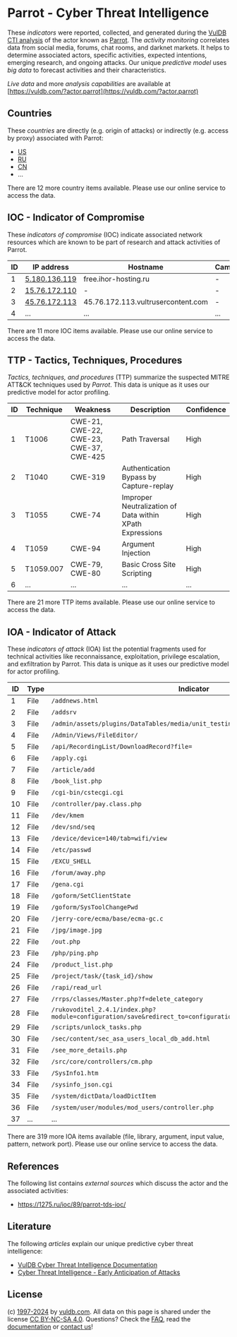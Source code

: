 # Parrot - Cyber Threat Intelligence

These _indicators_ were reported, collected, and generated during the [VulDB CTI analysis](https://vuldb.com/?kb.cti) of the actor known as [Parrot](https://vuldb.com/?actor.parrot). The _activity monitoring_ correlates data from social media, forums, chat rooms, and darknet markets. It helps to determine associated actors, specific activities, expected intentions, emerging research, and ongoing attacks. Our unique _predictive model_ uses _big data_ to forecast activities and their characteristics.

_Live data_ and more _analysis capabilities_ are available at [https://vuldb.com/?actor.parrot](https://vuldb.com/?actor.parrot)

## Countries

These _countries_ are directly (e.g. origin of attacks) or indirectly (e.g. access by proxy) associated with Parrot:

* [US](https://vuldb.com/?country.us)
* [RU](https://vuldb.com/?country.ru)
* [CN](https://vuldb.com/?country.cn)
* ...

There are 12 more country items available. Please use our online service to access the data.

## IOC - Indicator of Compromise

These _indicators of compromise_ (IOC) indicate associated network resources which are known to be part of research and attack activities of Parrot.

ID | IP address | Hostname | Campaign | Confidence
-- | ---------- | -------- | -------- | ----------
1 | [5.180.136.119](https://vuldb.com/?ip.5.180.136.119) | free.ihor-hosting.ru | - | High
2 | [15.76.172.110](https://vuldb.com/?ip.15.76.172.110) | - | - | High
3 | [45.76.172.113](https://vuldb.com/?ip.45.76.172.113) | 45.76.172.113.vultrusercontent.com | - | Medium
4 | ... | ... | ... | ...

There are 11 more IOC items available. Please use our online service to access the data.

## TTP - Tactics, Techniques, Procedures

_Tactics, techniques, and procedures_ (TTP) summarize the suspected MITRE ATT&CK techniques used by _Parrot_. This data is unique as it uses our predictive model for actor profiling.

ID | Technique | Weakness | Description | Confidence
-- | --------- | -------- | ----------- | ----------
1 | T1006 | CWE-21, CWE-22, CWE-23, CWE-37, CWE-425 | Path Traversal | High
2 | T1040 | CWE-319 | Authentication Bypass by Capture-replay | High
3 | T1055 | CWE-74 | Improper Neutralization of Data within XPath Expressions | High
4 | T1059 | CWE-94 | Argument Injection | High
5 | T1059.007 | CWE-79, CWE-80 | Basic Cross Site Scripting | High
6 | ... | ... | ... | ...

There are 21 more TTP items available. Please use our online service to access the data.

## IOA - Indicator of Attack

These _indicators of attack_ (IOA) list the potential fragments used for technical activities like reconnaissance, exploitation, privilege escalation, and exfiltration by Parrot. This data is unique as it uses our predictive model for actor profiling.

ID | Type | Indicator | Confidence
-- | ---- | --------- | ----------
1 | File | `/addnews.html` | High
2 | File | `/addsrv` | Low
3 | File | `/admin/assets/plugins/DataTables/media/unit_testing/templates/dymanic_table.php` | High
4 | File | `/Admin/Views/FileEditor/` | High
5 | File | `/api/RecordingList/DownloadRecord?file=` | High
6 | File | `/apply.cgi` | Medium
7 | File | `/article/add` | Medium
8 | File | `/book_list.php` | High
9 | File | `/cgi-bin/cstecgi.cgi` | High
10 | File | `/controller/pay.class.php` | High
11 | File | `/dev/kmem` | Medium
12 | File | `/dev/snd/seq` | Medium
13 | File | `/device/device=140/tab=wifi/view` | High
14 | File | `/etc/passwd` | Medium
15 | File | `/EXCU_SHELL` | Medium
16 | File | `/forum/away.php` | High
17 | File | `/gena.cgi` | Medium
18 | File | `/goform/SetClientState` | High
19 | File | `/goform/SysToolChangePwd` | High
20 | File | `/jerry-core/ecma/base/ecma-gc.c` | High
21 | File | `/jpg/image.jpg` | High
22 | File | `/out.php` | Medium
23 | File | `/php/ping.php` | High
24 | File | `/product_list.php` | High
25 | File | `/project/task/{task_id}/show` | High
26 | File | `/rapi/read_url` | High
27 | File | `/rrps/classes/Master.php?f=delete_category` | High
28 | File | `/rukovoditel_2.4.1/index.php?module=configuration/save&redirect_to=configuration/application` | High
29 | File | `/scripts/unlock_tasks.php` | High
30 | File | `/sec/content/sec_asa_users_local_db_add.html` | High
31 | File | `/see_more_details.php` | High
32 | File | `/src/core/controllers/cm.php` | High
33 | File | `/SysInfo1.htm` | High
34 | File | `/sysinfo_json.cgi` | High
35 | File | `/system/dictData/loadDictItem` | High
36 | File | `/system/user/modules/mod_users/controller.php` | High
37 | ... | ... | ...

There are 319 more IOA items available (file, library, argument, input value, pattern, network port). Please use our online service to access the data.

## References

The following list contains _external sources_ which discuss the actor and the associated activities:

* https://1275.ru/ioc/89/parrot-tds-ioc/

## Literature

The following _articles_ explain our unique predictive cyber threat intelligence:

* [VulDB Cyber Threat Intelligence Documentation](https://vuldb.com/?kb.cti)
* [Cyber Threat Intelligence - Early Anticipation of Attacks](https://www.scip.ch/en/?labs.20201022)

## License

(c) [1997-2024](https://vuldb.com/?kb.changelog) by [vuldb.com](https://vuldb.com/?kb.about). All data on this page is shared under the license [CC BY-NC-SA 4.0](https://creativecommons.org/licenses/by-nc-sa/4.0/). Questions? Check the [FAQ](https://vuldb.com/?kb.faq), read the [documentation](https://vuldb.com/?kb) or [contact us](https://vuldb.com/?contact)!
